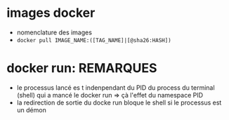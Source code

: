 # images docker

* nomenclature des images
* `docker pull IMAGE_NAME:([TAG_NAME]|[@sha26:HASH])`

# docker run: REMARQUES

* le processus lancé es t indenpendant du PID du process du terminal (shell) qui a mancé le docker run => çà l'effet du namespace PID
* la redirection de sortie du docke run bloque le shell si le processus est un démon
